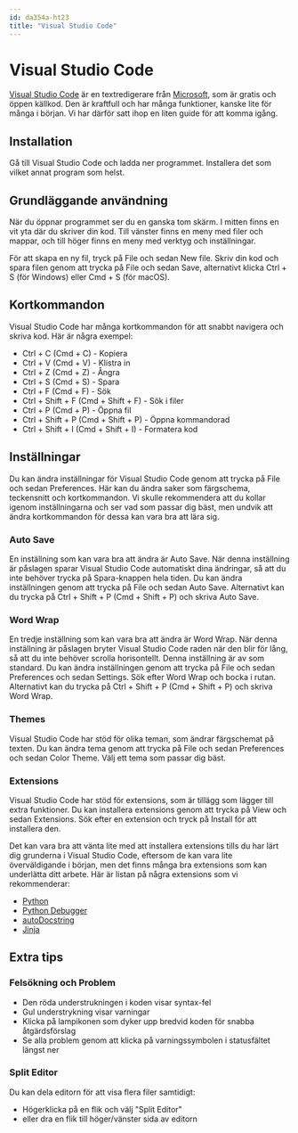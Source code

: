 ```yaml
---
id: da354a-ht23
title: "Visual Studio Code"
---
```


# Visual Studio Code

[Visual Studio Code](https://code.visualstudio.com/) är en textredigerare från [Microsoft](https://www.microsoft.com/sv-se), som är gratis och öppen källkod. Den är kraftfull och har många funktioner, kanske lite för många i början. Vi har därför satt ihop en liten guide för att komma igång.

## Installation

Gå till Visual Studio Code och ladda ner programmet. Installera det som vilket annat program som helst.

## Grundläggande användning

När du öppnar programmet ser du en ganska tom skärm. I mitten finns en vit yta där du skriver din kod. Till vänster finns en meny med filer och mappar, och till höger finns en meny med verktyg och inställningar.

För att skapa en ny fil, tryck på File och sedan New file. Skriv din kod och spara filen genom att trycka på File och sedan Save, alternativt klicka Ctrl + S (för Windows) eller Cmd + S (för macOS).

## Kortkommandon

Visual Studio Code har många kortkommandon för att snabbt navigera och skriva kod. Här är några exempel:

- Ctrl + C (Cmd + C) - Kopiera
- Ctrl + V (Cmd + V) - Klistra in
- Ctrl + Z (Cmd + Z) - Ångra
- Ctrl + S (Cmd + S) - Spara
- Ctrl + F (Cmd + F) - Sök
- Ctrl + Shift + F (Cmd + Shift + F) - Sök i filer
- Ctrl + P (Cmd + P) - Öppna fil
- Ctrl + Shift + P (Cmd + Shift + P) - Öppna kommandorad
- Ctrl + Shift + I (Cmd + Shift + I) - Formatera kod

## Inställningar

Du kan ändra inställningar för Visual Studio Code genom att trycka på File och sedan Preferences. Här kan du ändra saker som färgschema, teckensnitt och kortkommandon. Vi skulle rekommendera att du kollar igenom inställningarna och ser vad som passar dig bäst, men undvik att ändra kortkommandon för dessa kan vara bra att lära sig.

### Auto Save
En inställning som kan vara bra att ändra är Auto Save. När denna inställning är påslagen sparar Visual Studio Code automatiskt dina ändringar, så att du inte behöver trycka på Spara-knappen hela tiden. Du kan ändra inställningen genom att trycka på File och sedan Auto Save. Alternativt kan du trycka på Ctrl + Shift + P (Cmd + Shift + P) och skriva Auto Save.


### Word Wrap
En tredje inställning som kan vara bra att ändra är Word Wrap. När denna inställning är påslagen bryter Visual Studio Code raden när den blir för lång, så att du inte behöver scrolla horisontellt. Denna inställning är av som standard. Du kan ändra inställningen genom att trycka på File och sedan Preferences och sedan Settings. Sök efter Word Wrap och bocka i rutan. Alternativt kan du trycka på Ctrl + Shift + P (Cmd + Shift + P) och skriva Word Wrap.

### Themes
Visual Studio Code har stöd för olika teman, som ändrar färgschemat på texten. Du kan ändra tema genom att trycka på File och sedan Preferences och sedan Color Theme. Välj ett tema som passar dig bäst.

### Extensions
Visual Studio Code har stöd för extensions, som är tillägg som lägger till extra funktioner. Du kan installera extensions genom att trycka på View och sedan Extensions. Sök efter en extension och tryck på Install för att installera den.

Det kan vara bra att vänta lite med att installera extensions tills du har lärt dig grunderna i Visual Studio Code, eftersom de kan vara lite överväldigande i början, men det finns många bra extensions som kan underlätta ditt arbete. Här är listan på några extensions som vi rekommenderar:

- [Python](https://marketplace.visualstudio.com/items?itemName=ms-python.python)
- [Python Debugger](https://marketplace.visualstudio.com/items?itemName=ms-python.debugpy)
- [autoDocstring](https://marketplace.visualstudio.com/items?itemName=njpwerner.autodocstring)
- [Jinja](https://marketplace.visualstudio.com/items?itemName=wholroyd.jinja)

## Extra tips

### Felsökning och Problem
- Den röda understrukningen i koden visar syntax-fel
- Gul understrykning visar varningar
- Klicka på lampikonen som dyker upp bredvid koden för snabba åtgärdsförslag
- Se alla problem genom att klicka på varningssymbolen i statusfältet längst ner

### Split Editor
Du kan dela editorn för att visa flera filer samtidigt:
- Högerklicka på en flik och välj "Split Editor"
- eller dra en flik till höger/vänster sida av editorn

